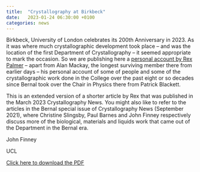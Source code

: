 ```yaml
---
title:  "Crystallography at Birkbeck"
date:   2023-01-24 06:30:00 +0100
categories: news
---
```


Birkbeck, University of London celebrates its 200th Anniversary in 2023. As it was
where much crystallographic development took place – and was the location of the
first Department of Crystallography – it seemed appropriate to mark the occasion. So
we are publishing here a [personal account by Rex Palmer](/assets/pdf/Crystallograpy%20at%20Birkbeck_for_web.pdf) – apart from Alan Mackay,
the longest surviving member there from earlier days – his personal account of some
of people and some of the crystallographic work done in the College over the past
eight or so decades since Bernal took over the Chair in Physics there from Patrick
Blackett.

This is an extended version of a shorter article by Rex that was published in the
March 2023 Crystallography News. You might also like to refer to the articles in the
Bernal special issue of Crystallography News (September 2021), where Christine
Slingsby, Paul Barnes and John Finney respectively discuss more of the biological,
materials and liquids work that came out of the Department in the Bernal era.

John Finney

UCL

[Click here to download the PDF](/assets/pdf/Crystallograpy%20at%20Birkbeck_for_web.pdf)
